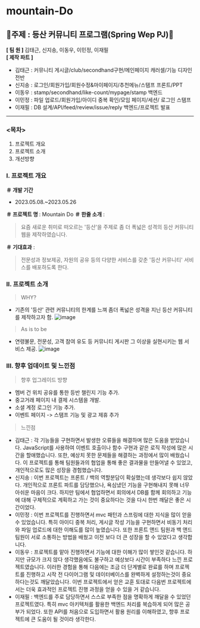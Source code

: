 # mountain-Do
## 🌄주제 : 등산 커뮤니티 프로그램(Spring Wep PJ)🍃
<strong> [ 팀 원 ] </strong>
김태근, 신지송, 이동우, 이민정, 이재필 <br>
<strong> [ 제작 파트 ] </strong> <br>
  * 김태근 : 커뮤니티 게시글/club/secondhand구현/메인페이지 캐러셀/기능 디자인 전반 <br>
  * 신지송 : 로그인/회원가입/회원수정&마이페이지/추천메뉴/스탬프 프론트/PPT <br>
  * 이동우 : stamp/secondhand/like-count/mypage/stamp 백엔드 <br>
  * 이민정 : 파일 업로드/회원가입/아이디 중복 확인/모임 페이지/세션/ 로그인 스탬프 <br>
  * 이재필 : DB 설계/API/feed/review/issue/reply 백엔드/프로젝트 발표 <br>
<hr> 

### <목차>
1. 프로젝트 개요
2. 프로젝트 소개
3. 개선방향

<h3>Ⅰ. 프로젝트 개요 </h3>

<strong> ＃ 개발 기간 </strong> <br>
- 2023.05.08.~2023.05.26

<strong> ＃ 프로젝트 명 </strong> : Mountain Do
<strong> ＃ 한줄 소개</strong> : 
> 요즘 새로운 취미로 떠오르는 '등산'을 주제로 좀 더 폭넓은 성격의 등산 커뮤니티 웹을 제작하였습니다.

<strong> ＃ 기대효과</strong> : 
> 전문성과 정보제공, 자원의 공유 등의 다양한 서비스를 갖춘 '등산 커뮤니티' 서비스를 배포하도록 한다.

<h3> Ⅱ. 프로젝트 소개 </h3>

> WHY? 
 - 기존의 '등산' 관련 커뮤니티의 한계를 느껴 좀더 폭넓은 성격을 지닌 등산 커뮤니티를 제작하고자 함.
 ![image](https://github.com/mountain-Do/mountain-Do/assets/122096878/e531402e-3311-455a-9c79-03e1b7aa342b)

> As is to be
  - 연령불문, 전문성, 고객 참여 유도 등 커뮤니티 게시판 그 이상을 실현시키는 웹 서비스 제공.
  ![image](https://github.com/mountain-Do/mountain-Do/assets/122096878/75469a2c-ace2-46b8-9a02-b8b6e3fdf861)
 
  
<h3> III. 향후 업데이트 및 느낀점 </h3>  
  
 > 향후 업그레이드 방향
  - 멤버 건 위치 공유를 통한 등반 챌린지 기능 추가.
  - 중고거래 페이지 내 결제 시스템을 개발.
  - 소셜 계정 로그인 기능 추가.
  - 이벤트 페이지 -> 스탬프 기능 및 광고 제휴 추가

> 느낀점
  - 김태근 : 각 기능들을 구현하면서 발생한 오류들을 해결하며 많은 도움을 받았습니다. JavaScript를 사용하여 이벤트 호출이나 함수 구현과 같은 로직 작성에 많은 시간을 할애했습니다. 또한, 예상치 못한 문제들을 해결하는 과정에서 많이 배웠습니다. 이 프로젝트를 통해 팀원들과의 협업을 통해 좋은 결과물을 만들어낼 수 있었고, 개인적으로도 많은 성장을 경험했습니다.
  - 신지송 : 이번 프로젝트는 프론트 / 백의 역할분담이 확실했는데 생각보다 쉽지 않았다. 개인적으로 프론트 파트를 담당했으나, 욕심냈던 기능을 구현해내지 못해 너무 아쉬운 마음이 크다. 하지만 팀에서 협업하면서 회의에서 DB를 함께 회의하고 기능에 대해 구체적으로 계획하고 가는 것이 중요하다는 것을 다시 한번 깨달은 좋은 시간이었다.
  - 이민정 : 이번 프로젝트를 진행하면서 mvc 패턴과 스프링에 대한 지식을 많이 얻을 수 있었습니다. 특히 아이디 중복 처리, 게시글 작성 기능을 구현하면서 비동기 처리와 파일 업로드에 대한 이해도를 많이 높였습니다. 또한 프론트 앤드 팀원과 백 앤드 팀원이 서로 소통하는 방법을 배웠고
이전 보다 더 큰 성장을 할 수 있었다고 생각합니다.
  - 이동우 : 프로젝트를 맡아 진행하면서 기능에 대한 이해가 많이 쌓인것 같습니다. 하지만 규모가 크지 않다 생각했음에도 불구하고 예상보다 시간이 부족하다 느낀 프로젝트였습니다. 이러한 경험을 통해 다음에는 조금 더 단계별로 완료를 하며 프로젝트를 진행하고 시작 전 다이어그램 및 데이터베이스를 완벽하게 설정하는것이 중요하다는것도 깨달았습니다. 이번 프로젝트에서 얻은 교훈 토대로 다음번 프로젝트에서는 더욱 효과적인 프로젝트 진행 과정을 얻을 수 있을 거 같습니다.
  - 이재필 : 백엔드를 주로 담당하면서 스스로 부족한 점을 명확하게 깨달을 수 있었던 프로젝트였다. 특히 mvc 아키텍처를 활용한 백엔드 처리를 복습하게 되어 많은 공부가 되었다. 또한 API를
처음으로 도입하면서 활용 원리를 이해하였고, 향후 프로젝트에 큰 도움이 될 것이라 생각한다.
